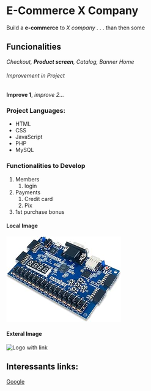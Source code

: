 # E-Commerce X Company

Build a **e-commerce** to *X company* . . . than then some

## Funcionalities

_Checkout, **Product screen**, Catalog, Banner Home_


###### Improvement in Project

__Improve 1__, _improve 2..._


### Project Languages:
* HTML
* CSS
* JavaScript
* PHP
* MySQL

### Functionalities to Develop
1. Members
	1. login
2. Payments
	1. Credit card
	2. Pix
3. 1st purchase bonus

#### Local Image 

![FPGA](img/FPGA.jpg)

#### Exteral Image
![Logo with link](https://www.ml4devs.com/images/illustrations/ml-lifecycle-model-development.webp)

## Interessants links:

[Google](https://www.google.com)